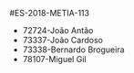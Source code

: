 #ES-2018-METIA-113
* 72724-João Antão
* 73337-João Cardoso
* 73338-Bernardo Brogueira
* 78107-Miguel Gil